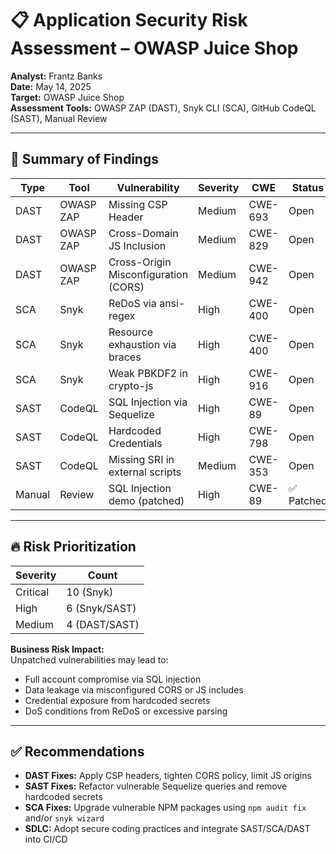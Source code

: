 
# 📋 Application Security Risk Assessment – OWASP Juice Shop

**Analyst:** Frantz Banks  
**Date:** May 14, 2025  
**Target:** OWASP Juice Shop  
**Assessment Tools:** OWASP ZAP (DAST), Snyk CLI (SCA), GitHub CodeQL (SAST), Manual Review

---

## 🧪 Summary of Findings

| Type  | Tool        | Vulnerability                               | Severity | CWE       | Status     |
|-------|-------------|---------------------------------------------|----------|-----------|------------|
| DAST  | OWASP ZAP   | Missing CSP Header                          | Medium   | CWE-693   | Open       |
| DAST  | OWASP ZAP   | Cross-Domain JS Inclusion                   | Medium   | CWE-829   | Open       |
| DAST  | OWASP ZAP   | Cross-Origin Misconfiguration (CORS)       | Medium   | CWE-942   | Open       |
| SCA   | Snyk        | ReDoS via ansi-regex                        | High     | CWE-400   | Open       |
| SCA   | Snyk        | Resource exhaustion via braces              | High     | CWE-400   | Open       |
| SCA   | Snyk        | Weak PBKDF2 in crypto-js                    | High     | CWE-916   | Open       |
| SAST  | CodeQL      | SQL Injection via Sequelize                 | High     | CWE-89    | Open       |
| SAST  | CodeQL      | Hardcoded Credentials                       | High     | CWE-798   | Open       |
| SAST  | CodeQL      | Missing SRI in external scripts             | Medium   | CWE-353   | Open       |
| Manual| Review      | SQL Injection demo (patched)                | High     | CWE-89    | ✅ Patched |

---

## 🔥 Risk Prioritization

| Severity | Count |
|----------|-------|
| Critical | 10 (Snyk) |
| High     | 6 (Snyk/SAST) |
| Medium   | 4 (DAST/SAST) |

**Business Risk Impact:**  
Unpatched vulnerabilities may lead to:
- Full account compromise via SQL injection
- Data leakage via misconfigured CORS or JS includes
- Credential exposure from hardcoded secrets
- DoS conditions from ReDoS or excessive parsing

---

## ✅ Recommendations

- **DAST Fixes:** Apply CSP headers, tighten CORS policy, limit JS origins
- **SAST Fixes:** Refactor vulnerable Sequelize queries and remove hardcoded secrets
- **SCA Fixes:** Upgrade vulnerable NPM packages using `npm audit fix` and/or `snyk wizard`
- **SDLC:** Adopt secure coding practices and integrate SAST/SCA/DAST into CI/CD
